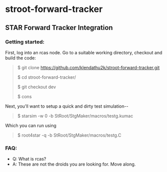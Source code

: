 # stroot-forward-tracker

## STAR Forward Tracker Integration

### Getting started:

First, log into an rcas node.  Go to a suitable working directory, checkout
and build the code:

 > $ git clone https://github.com/klendathu2k/stroot-forward-tracker.git
 >
 > $ cd stroot-forward-tracker/
 >
 > $ git checkout dev
 >
 > $ cons

Next, you'll want to setup a quick and dirty test simulation--

 > $ starsim -w 0 -b StRoot/StgMaker/macros/testg.kumac

Which you can run using

 > $ root4star -q -b StRoot/StgMaker/macros/testg.C


### FAQ:

- Q: What is rcas?
- A: These are not the droids you are looking for.  Move along. 


